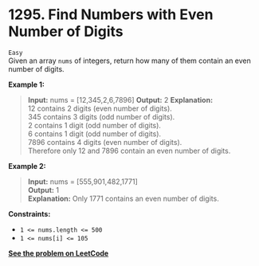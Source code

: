 # 1295. Find Numbers with Even Number of Digits

`Easy` <br />
Given an array `nums` of integers, return how many of them contain an even number of digits.

**Example 1:**

> **Input:** nums = [12,345,2,6,7896]
> **Output:** 2
> **Explanation:** <br />
> 12 contains 2 digits (even number of digits). <br />
> 345 contains 3 digits (odd number of digits). <br />
> 2 contains 1 digit (odd number of digits). <br />
> 6 contains 1 digit (odd number of digits). <br />
> 7896 contains 4 digits (even number of digits). <br />
> Therefore only 12 and 7896 contain an even number of digits.

**Example 2:**

> **Input:** nums = [555,901,482,1771] <br />
> **Output:** 1 <br />
> **Explanation:** Only 1771 contains an even number of digits.

**Constraints:**

- `1 <= nums.length <= 500`
- `1 <= nums[i] <= 105`

[**See the problem on LeetCode**](https://leetcode.com/problems/find-numbers-with-even-number-of-digits/)